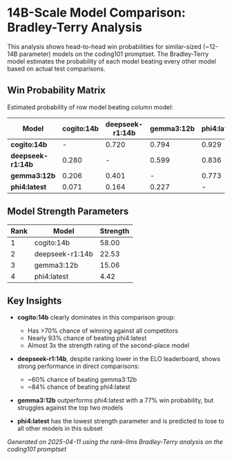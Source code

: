 # 14B-Scale Model Comparison: Bradley-Terry Analysis

This analysis shows head-to-head win probabilities for similar-sized (~12-14B parameter) models on the coding101 promptset. The Bradley-Terry model estimates the probability of each model beating every other model based on actual test comparisons.

## Win Probability Matrix

Estimated probability of row model beating column model:

| Model | cogito:14b | deepseek-r1:14b | gemma3:12b | phi4:latest |
|-------|-------|-------|-------|-------|
| **cogito:14b** | - | 0.720 | 0.794 | 0.929 |
| **deepseek-r1:14b** | 0.280 | - | 0.599 | 0.836 |
| **gemma3:12b** | 0.206 | 0.401 | - | 0.773 |
| **phi4:latest** | 0.071 | 0.164 | 0.227 | - |

## Model Strength Parameters

| Rank | Model | Strength |
|------|-------|----------|
| 1 | cogito:14b | 58.00 |
| 2 | deepseek-r1:14b | 22.53 |
| 3 | gemma3:12b | 15.06 |
| 4 | phi4:latest | 4.42 |

## Key Insights

- **cogito:14b** clearly dominates in this comparison group:
  - Has >70% chance of winning against all competitors
  - Nearly 93% chance of beating phi4:latest
  - Almost 3x the strength rating of the second-place model

- **deepseek-r1:14b**, despite ranking lower in the ELO leaderboard, shows strong performance in direct comparisons:
  - ~60% chance of beating gemma3:12b
  - ~84% chance of beating phi4:latest

- **gemma3:12b** outperforms phi4:latest with a 77% win probability, but struggles against the top two models

- **phi4:latest** has the lowest strength parameter and is predicted to lose to all other models in this subset

*Generated on 2025-04-11 using the rank-llms Bradley-Terry analysis on the coding101 promptset*
